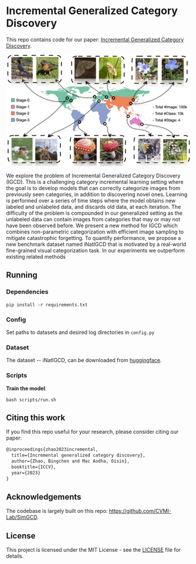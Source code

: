 # Incremental Generalized Category Discovery

This repo contains code for our paper: [Incremental Generalized Category Discovery](https://arxiv.org/abs/2304.14310).

![teaser](assets/teaser.jpg)

We explore the problem of Incremental Generalized Category Discovery (IGCD). This is a challenging category incremental learning setting where the goal is to develop models that can correctly categorize images from previously seen categories, in addition to discovering novel ones. Learning is performed over a series of time steps where the model obtains new labeled and unlabeled data, and discards old data, at each iteration. The difficulty of the problem is compounded in our generalized setting as the unlabeled data can contain images from categories that may or may not have been observed before. We present a new method for IGCD which combines non-parametric categorization with efficient image sampling to mitigate catastrophic forgetting. To quantify performance, we propose a new benchmark dataset named iNatIGCD that is motivated by a real-world fine-grained visual categorization task. In our experiments we outperform existing related methods

## Running

### Dependencies

```
pip install -r requirements.txt
```

### Config

Set paths to datasets and desired log directories in ```config.py```


### Dataset

The dataset -- iNatIGCD, can be downloaded from [huggingface](https://huggingface.co/datasets/tennant/iNatIGCD).



### Scripts

**Train the model**:

```
bash scripts/run.sh
```

## Citing this work

If you find this repo useful for your research, please consider citing our paper:

```
@inproceedings{zhao2023incremental,
  title={Incremental generalized category discovery},
  author={Zhao, Bingchen and Mac Aodha, Oisin},
  booktitle={ICCV},
  year={2023}
}
```

## Acknowledgements

The codebase is largely built on this repo: https://github.com/CVMI-Lab/SimGCD.


## License

This project is licensed under the MIT License - see the [LICENSE](LICENSE) file for details.
